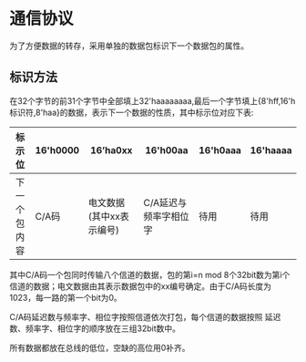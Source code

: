 通信协议
==
为了方便数据的转存，采用单独的数据包标识下一个数据包的属性。

标识方法
--
在32个字节的前31个字节中全部填上32'haaaaaaaa,最后一个字节填上{8'hff,16'h标识符,8'haa}的数据，表示下一个数据的性质，其中标示位对应下表:

| 标示位      | 16'h0000 | 16’ha0xx | 16'h00aa | 16'h0aaa | 16'haaaa |
|:----------:|-----|-----|-----|-----|-----|
| 下一个包内容|C/A码|电文数据(其中xx表示编号)|C/A延迟与频率字相位字|待用|待用|

其中C/A码一个包同时传输八个信道的数据，包的第i=n mod 8个32bit数为第i个信道的数据；电文数据由其表示数据包中的xx编号确定。由于C/A码长度为1023，每一路的第一个bit为0。

C/A码延迟数与频率字、相位字按照信道依次打包，每个信道的数据按照 延迟数、频率字、相位字的顺序放在三组32bit数中。

所有数据都放在总线的低位，空缺的高位用0补齐。
